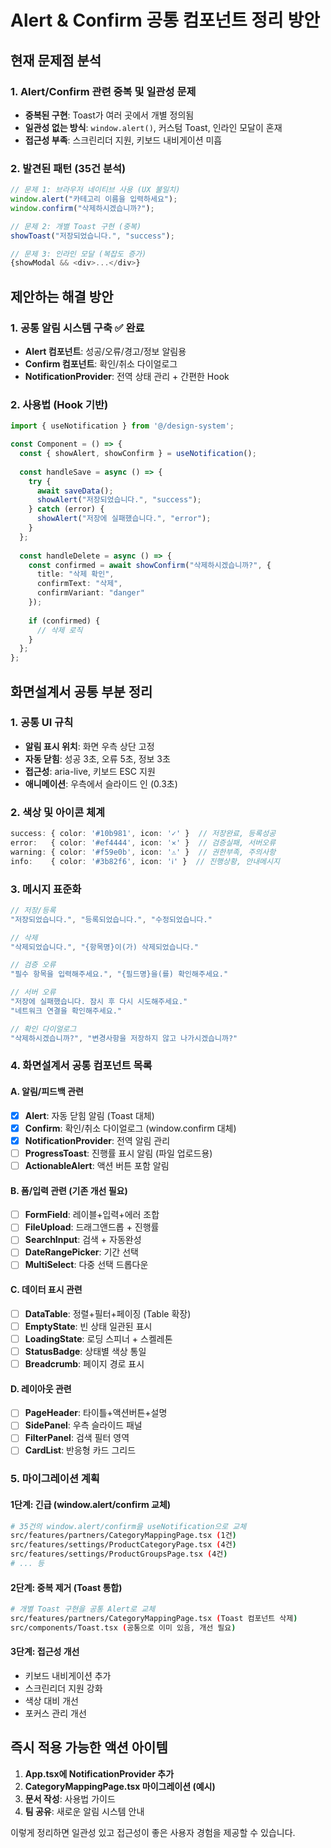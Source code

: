 # Alert & Confirm 공통 컴포넌트 정리 방안

## 현재 문제점 분석

### 1. Alert/Confirm 관련 중복 및 일관성 문제
- **중복된 구현**: Toast가 여러 곳에서 개별 정의됨
- **일관성 없는 방식**: `window.alert()`, 커스텀 Toast, 인라인 모달이 혼재
- **접근성 부족**: 스크린리더 지원, 키보드 내비게이션 미흡

### 2. 발견된 패턴 (35건 분석)
```javascript
// 문제 1: 브라우저 네이티브 사용 (UX 불일치)
window.alert("카테고리 이름을 입력하세요");
window.confirm("삭제하시겠습니까?");

// 문제 2: 개별 Toast 구현 (중복)
showToast("저장되었습니다.", "success");

// 문제 3: 인라인 모달 (복잡도 증가)
{showModal && <div>...</div>}
```

## 제안하는 해결 방안

### 1. 공통 알림 시스템 구축 ✅ 완료
- **Alert 컴포넌트**: 성공/오류/경고/정보 알림용
- **Confirm 컴포넌트**: 확인/취소 다이얼로그
- **NotificationProvider**: 전역 상태 관리 + 간편한 Hook

### 2. 사용법 (Hook 기반)
```typescript
import { useNotification } from '@/design-system';

const Component = () => {
  const { showAlert, showConfirm } = useNotification();
  
  const handleSave = async () => {
    try {
      await saveData();
      showAlert("저장되었습니다.", "success");
    } catch (error) {
      showAlert("저장에 실패했습니다.", "error");
    }
  };
  
  const handleDelete = async () => {
    const confirmed = await showConfirm("삭제하시겠습니까?", {
      title: "삭제 확인",
      confirmText: "삭제",
      confirmVariant: "danger"
    });
    
    if (confirmed) {
      // 삭제 로직
    }
  };
};
```

## 화면설계서 공통 부분 정리

### 1. 공통 UI 규칙
- **알림 표시 위치**: 화면 우측 상단 고정
- **자동 닫힘**: 성공 3초, 오류 5초, 정보 3초
- **접근성**: aria-live, 키보드 ESC 지원
- **애니메이션**: 우측에서 슬라이드 인 (0.3초)

### 2. 색상 및 아이콘 체계
```typescript
success: { color: '#10b981', icon: '✓' }  // 저장완료, 등록성공
error:   { color: '#ef4444', icon: '✕' }  // 검증실패, 서버오류
warning: { color: '#f59e0b', icon: '⚠' }  // 권한부족, 주의사항
info:    { color: '#3b82f6', icon: 'ℹ' }  // 진행상황, 안내메시지
```

### 3. 메시지 표준화
```typescript
// 저장/등록
"저장되었습니다.", "등록되었습니다.", "수정되었습니다."

// 삭제
"삭제되었습니다.", "{항목명}이(가) 삭제되었습니다."

// 검증 오류
"필수 항목을 입력해주세요.", "{필드명}을(를) 확인해주세요."

// 서버 오류
"저장에 실패했습니다. 잠시 후 다시 시도해주세요."
"네트워크 연결을 확인해주세요."

// 확인 다이얼로그
"삭제하시겠습니까?", "변경사항을 저장하지 않고 나가시겠습니까?"
```

### 4. 화면설계서 공통 컴포넌트 목록

#### A. 알림/피드백 관련
- [x] **Alert**: 자동 닫힘 알림 (Toast 대체)
- [x] **Confirm**: 확인/취소 다이얼로그 (window.confirm 대체)
- [x] **NotificationProvider**: 전역 알림 관리
- [ ] **ProgressToast**: 진행률 표시 알림 (파일 업로드용)
- [ ] **ActionableAlert**: 액션 버튼 포함 알림

#### B. 폼/입력 관련 (기존 개선 필요)
- [ ] **FormField**: 레이블+입력+에러 조합
- [ ] **FileUpload**: 드래그앤드롭 + 진행률
- [ ] **SearchInput**: 검색 + 자동완성
- [ ] **DateRangePicker**: 기간 선택
- [ ] **MultiSelect**: 다중 선택 드롭다운

#### C. 데이터 표시 관련
- [ ] **DataTable**: 정렬+필터+페이징 (Table 확장)
- [ ] **EmptyState**: 빈 상태 일관된 표시
- [ ] **LoadingState**: 로딩 스피너 + 스켈레톤
- [ ] **StatusBadge**: 상태별 색상 통일
- [ ] **Breadcrumb**: 페이지 경로 표시

#### D. 레이아웃 관련
- [ ] **PageHeader**: 타이틀+액션버튼+설명
- [ ] **SidePanel**: 우측 슬라이드 패널
- [ ] **FilterPanel**: 검색 필터 영역
- [ ] **CardList**: 반응형 카드 그리드

### 5. 마이그레이션 계획

#### 1단계: 긴급 (window.alert/confirm 교체)
```bash
# 35건의 window.alert/confirm을 useNotification으로 교체
src/features/partners/CategoryMappingPage.tsx (1건)
src/features/settings/ProductCategoryPage.tsx (4건)
src/features/settings/ProductGroupsPage.tsx (4건)
# ... 등
```

#### 2단계: 중복 제거 (Toast 통합)
```bash
# 개별 Toast 구현을 공통 Alert로 교체
src/features/partners/CategoryMappingPage.tsx (Toast 컴포넌트 삭제)
src/components/Toast.tsx (공통으로 이미 있음, 개선 필요)
```

#### 3단계: 접근성 개선
- 키보드 내비게이션 추가
- 스크린리더 지원 강화
- 색상 대비 개선
- 포커스 관리 개선

## 즉시 적용 가능한 액션 아이템

1. **App.tsx에 NotificationProvider 추가**
2. **CategoryMappingPage.tsx 마이그레이션 (예시)**
3. **문서 작성**: 사용법 가이드
4. **팀 공유**: 새로운 알림 시스템 안내

이렇게 정리하면 일관성 있고 접근성이 좋은 사용자 경험을 제공할 수 있습니다.